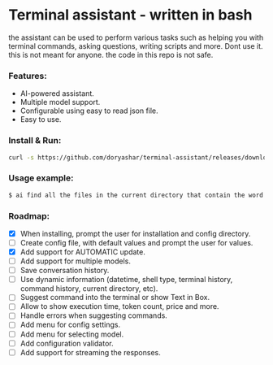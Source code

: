 # Terminal assistant - written in bash
the assistant can be used to perform various tasks such as helping you with terminal commands, asking questions, writing scripts and more.
Dont use it. this is not meant for anyone. the code in this repo is not safe.

### Features:
- AI-powered assistant.
- Multiple model support.
- Configurable using easy to read json file.
- Easy to use.

### Install & Run:
```bash
curl -s https://github.com/doryashar/terminal-assistant/releases/download/v1.0.3/install | bash
```

### Usage example:
```bash
$ ai find all the files in the current directory that contain the word "hello" and are older than 10 days.
```
### Roadmap:
- [X] When installing, prompt the user for installation and config directory.
- [ ] Create config file, with default values and prompt the user for values.
- [x] Add support for AUTOMATIC update.
- [ ] Add support for multiple models.
- [ ] Save conversation history.
- [ ] Use dynamic information (datetime, shell type, terminal history, command history, current directory, etc).
- [ ] Suggest command into the terminal or show Text in Box.
- [ ] Allow to show execution time, token count, price and more.
- [ ] Handle errors when suggesting commands.
- [ ] Add menu for config settings.
- [ ] Add menu for selecting model.
- [ ] Add configuration validator.
- [ ] Add support for streaming the responses.